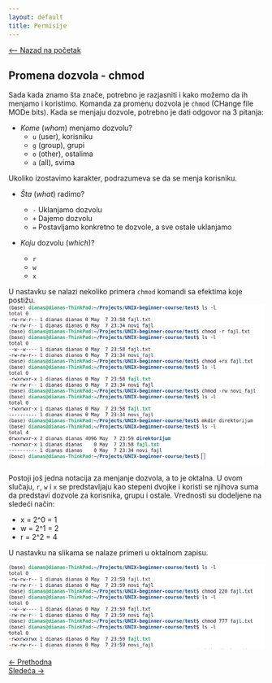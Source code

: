 ```yaml
---
layout: default
title: Permisije
---
```


<link rel="stylesheet" href="/UNIX-beginner-course/assets/css/custom.css">

 
<script>
  window.dataLayer = window.dataLayer || [];
  function gtag(){dataLayer.push(arguments);}
  gtag('js', new Date());
  gtag('config', 'G-Q6NY1G1P9S');
</script>
<script defer data-domain="dianasantavec.github.io/unix-beginner-course" src="https://plausible.io/js/script.outbound-links.tagged-events.js"></script>

<div style="margin-bottom: 1em;">
  <a href="/UNIX-beginner-course/" class="button-nav">⟵ Nazad na početak</a>
</div>

## Promena dozvola - chmod
Sada kada znamo šta znače, potrebno je razjasniti i kako možemo da ih menjamo i koristimo. Komanda za promenu dozvola je `chmod` (CHange file MODe bits). Kada se menjaju dozvole, potrebno je dati odgovor na 3 pitanja:
  * *Kome* (*whom*) menjamo dozvolu?
    - `u` (user), korisniku
    - `g` (group), grupi
    - `o` (other), ostalima
    - `a` (all), svima

  Ukoliko izostavimo karakter, podrazumeva se da se menja korisniku.

  * *Šta* (*what*) radimo?
    - `-` Uklanjamo dozvolu
    - `+` Dajemo dozvolu
    - `=` Postavljamo konkretno te dozvole, a sve ostale uklanjamo

  * *Koju* dozvolu (*which*)?
    - `r`
    - `w`
    - `x`

U nastavku se nalazi nekoliko primera `chmod` komandi sa efektima koje postižu.
![chmod slovni](../assets/diagrams/chmod_slova.png)

Postoji još jedna notacija za menjanje dozvola, a to je oktalna. U ovom slučaju, `r`, `w` i `x` se predstavljaju kao stepeni dvojke i koristi se njihova suma da predstavi dozvole za korisnika, grupu i ostale. Vrednosti su dodeljene na sledeći način:
  * x = 2^0 = 1
  * w = 2^1 = 2
  * r = 2^2 = 4

U nastavku na slikama se nalaze primeri u oktalnom zapisu.

![chmod oktalni](../assets/diagrams/chmod_oktalni.png)


<div class="nav-buttons-wrapper">
  <div class="nav-left">
    <a href="5_2-permisije_razjasnjene.html" class="button-nav">← Prethodna</a>
  </div>
  <div class="nav-right">
    <a href="5_4-permisije_vezbe.html" class="button-nav">Sledeća →</a>
  </div>
</div>